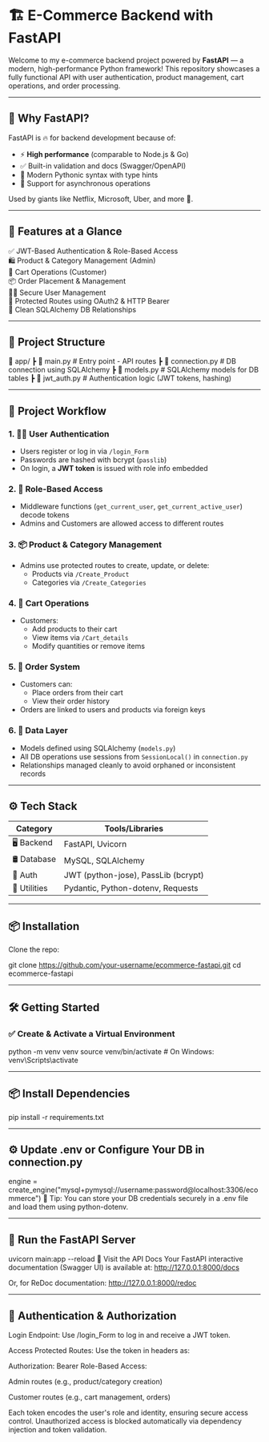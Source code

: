 # 🏗️ E-Commerce Backend with FastAPI

Welcome to my e-commerce backend project powered by **FastAPI** — a modern, high-performance Python framework! This repository showcases a fully functional API with user authentication, product management, cart operations, and order processing.

---

## 🚀 Why FastAPI?

FastAPI is 🔥 for backend development because of:
- ⚡ **High performance** (comparable to Node.js & Go)
- ✅ Built-in validation and docs (Swagger/OpenAPI)
- 🧠 Modern Pythonic syntax with type hints
- 🔄 Support for asynchronous operations

Used by giants like Netflix, Microsoft, Uber, and more 🚀.

---

## 🌟 Features at a Glance

✅ JWT-Based Authentication & Role-Based Access  
🛍️ Product & Category Management (Admin)  
🛒 Cart Operations (Customer)  
📦 Order Placement & Management  
🧑‍💻 Secure User Management  
🔐 Protected Routes using OAuth2 & HTTP Bearer  
🔁 Clean SQLAlchemy DB Relationships  

---

## 🧱 Project Structure

📁 app/
┣ 📄 main.py # Entry point - API routes
┣ 📄 connection.py # DB connection using SQLAlchemy
┣ 📄 models.py # SQLAlchemy models for DB tables
┣ 📄 jwt_auth.py # Authentication logic (JWT tokens, hashing)


---

## 🔄 Project Workflow

### 1. 🧑‍💻 **User Authentication**
- Users register or log in via `/login_Form`
- Passwords are hashed with bcrypt (`passlib`)
- On login, a **JWT token** is issued with role info embedded

### 2. 🔐 **Role-Based Access**
- Middleware functions (`get_current_user`, `get_current_active_user`) decode tokens
- Admins and Customers are allowed access to different routes

### 3. 📦 **Product & Category Management**
- Admins use protected routes to create, update, or delete:
  - Products via `/Create_Product`
  - Categories via `/Create_Categories`

### 4. 🛒 **Cart Operations**
- Customers:
  - Add products to their cart
  - View items via `/Cart_details`
  - Modify quantities or remove items

### 5. 🧾 **Order System**
- Customers can:
  - Place orders from their cart
  - View their order history
- Orders are linked to users and products via foreign keys

### 6. 🧠 **Data Layer**
- Models defined using SQLAlchemy (`models.py`)
- All DB operations use sessions from `SessionLocal()` in `connection.py`
- Relationships managed cleanly to avoid orphaned or inconsistent records

---

## ⚙️ Tech Stack

| Category        | Tools/Libraries                         |
|-----------------|------------------------------------------|
| 🖥️ Backend       | FastAPI, Uvicorn                        |
| 🛢️ Database      | MySQL, SQLAlchemy                       |
| 🔐 Auth          | JWT (python-jose), PassLib (bcrypt)     |
| 🧰 Utilities     | Pydantic, Python-dotenv, Requests       |

---

## 📦 Installation

Clone the repo:

git clone https://github.com/your-username/ecommerce-fastapi.git
cd ecommerce-fastapi

---

## 🛠️ Getting Started

### ✅ Create & Activate a Virtual Environment

python -m venv venv
source venv/bin/activate  # On Windows: venv\Scripts\activate

---

## 📦 Install Dependencies
pip install -r requirements.txt

---

## ⚙️ Update .env or Configure Your DB in connection.py
engine = create_engine("mysql+pymysql://username:password@localhost:3306/ecommerce")
🔐 Tip: You can store your DB credentials securely in a .env file and load them using python-dotenv.

---

## 🚀 Run the FastAPI Server
uvicorn main:app --reload
📌 Visit the API Docs
Your FastAPI interactive documentation (Swagger UI) is available at:
http://127.0.0.1:8000/docs

Or, for ReDoc documentation:
http://127.0.0.1:8000/redoc

---

## 🔑 Authentication & Authorization
Login Endpoint:
Use /login_Form to log in and receive a JWT token.

Access Protected Routes:
Use the token in headers as:

Authorization: Bearer <your-token>
Role-Based Access:

Admin routes (e.g., product/category creation)

Customer routes (e.g., cart management, orders)

Each token encodes the user's role and identity, ensuring secure access control.
Unauthorized access is blocked automatically via dependency injection and token validation.


